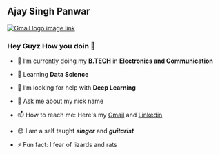 ## Ajay Singh Panwar ##
[![Gmail logo image link](AjaySinghPanwar/Gmail-logo)](a.panwar48656@gmail.com)

### Hey Guyz How you doin 👋


* 🔭 I’m currently doing my **B.TECH** in **Electronics and Communication**

* 🌱 Learning **Data Science**

* 🤔 I’m looking for help with **Deep Learning**

* 💬 Ask me about my nick name

* 📫 How to reach me: Here's my [Gmail](a.panwar48656@gmail.com) and [Linkedin](https://www.linkedin.com/in/ajay-singh-panwar-134890192/)

* :blush: I am a self taught ***singer*** and ***guitarist***

* ⚡ Fun fact: I fear of lizards and rats
<!--
**AjaySinghPanwar/AjaySinghPanwar** is a ✨ _special_ ✨ repository because its `README.md` (this file) appears on your GitHub profile.


